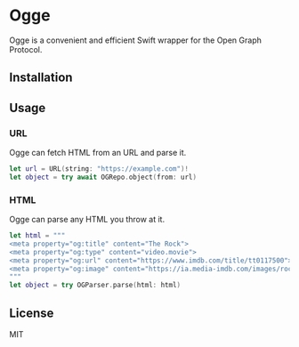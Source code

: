 # Ogge

Ogge is a convenient and efficient Swift wrapper for the Open Graph Protocol.

## Installation

## Usage

### URL

Ogge can fetch HTML from an URL and parse it.

```swift
let url = URL(string: "https://example.com")!
let object = try await OGRepo.object(from: url)
```

### HTML

Ogge can parse any HTML you throw at it.

```swift
let html = """
<meta property="og:title" content="The Rock">
<meta property="og:type" content="video.movie">
<meta property="og:url" content="https://www.imdb.com/title/tt0117500">
<meta property="og:image" content="https://ia.media-imdb.com/images/rock.jpg">
"""
let object = try OGParser.parse(html: html)
```

## License

MIT
